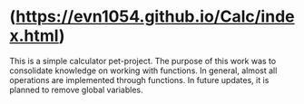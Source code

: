 # (https://evn1054.github.io/Calc/index.html)
This is a simple calculator pet-project. The purpose of this work was to consolidate knowledge on working with functions. In general, almost all operations are implemented through functions. In future updates, it is planned to remove global variables.
